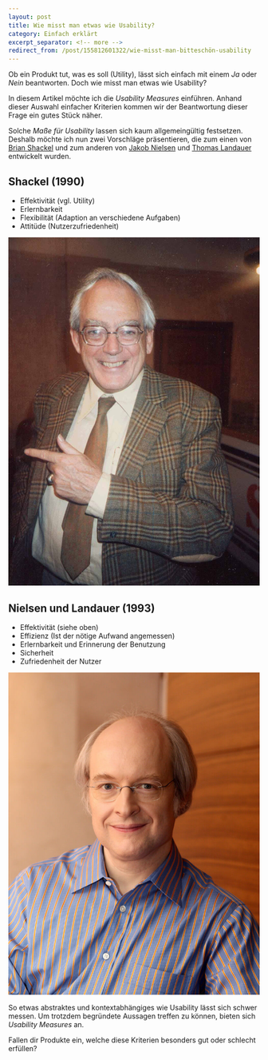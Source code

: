```yaml
---
layout: post
title: Wie misst man etwas wie Usability?
category: Einfach erklärt
excerpt_separator: <!-- more -->
redirect_from: /post/155812601322/wie-misst-man-bitteschön-usability
---
```


Ob ein Produkt tut, was es soll (Utility), lässt sich einfach mit einem _Ja_ oder _Nein_ beantworten. Doch wie misst man etwas wie Usability?

In diesem Artikel möchte ich die _Usability Measures_ einführen. Anhand dieser Auswahl einfacher Kriterien kommen wir der Beantwortung dieser Frage ein gutes Stück näher.<!-- more -->

Solche _Maße für Usability_ lassen sich kaum allgemeingültig festsetzen. Deshalb möchte ich nun zwei Vorschläge präsentieren, die zum einen von [Brian Shackel](http://www.sciencedirect.com/science/article/pii/S0953543809000290) und zum anderen von [Jakob Nielsen](https://www.nngroup.com/people/jakob-nielsen/) und [Thomas Landauer](https://en.wikipedia.org/wiki/Thomas_Landauer) entwickelt wurden.

## Shackel (1990)

-   Effektivität (vgl. Utility)
-   Erlernbarkeit
-   Flexibilität (Adaption an verschiedene Aufgaben)
-   Attitüde (Nutzerzufriedenheit)

[![Brian Shackel](/assets/Shackel.jpg)](http://www.sigchi.org/photohistory/b-other%20hci/c485%20-%20loughburough%20-%20shackel,%20brian/c485005.jpg)

## Nielsen und Landauer (1993)

-   Effektivität (siehe oben)
-   Effizienz (Ist der nötige Aufwand angemessen)
-   Erlernbarkeit und Erinnerung der Benutzung
-   Sicherheit
-   Zufriedenheit der Nutzer

[![Jakob Nielsen](/assets/Nielsen.jpg)](https://www.laserfiche.com/content/uploads/2014/04/Jakob-Nielsen-photo.jpg)

So etwas abstraktes und kontextabhängiges wie Usability lässt sich schwer messen. Um trotzdem begründete Aussagen treffen zu können, bieten sich _Usability Measures_ an.

Fallen dir Produkte ein, welche diese Kriterien besonders gut oder schlecht erfüllen?
